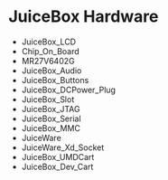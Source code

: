 # JuiceBox Hardware
* JuiceBox_LCD
* Chip_On_Board
* MR27V6402G
* JuiceBox_Audio
* JuiceBox_Buttons
* JuiceBox_DCPower_Plug
* JuiceBox_Slot
* JuiceBox_JTAG
* JuiceBox_Serial
* JuiceBox_MMC
* JuiceWare
* JuiceWare_Xd_Socket
* JuiceBox_UMDCart
* JuiceBox_Dev_Cart
